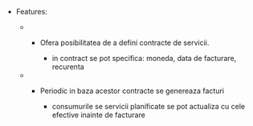 - Features:

  - - Ofera posibilitatea de a defini contracte de servicii.

      - in contract se pot specifica: moneda, data de facturare, recurenta

  - - Periodic in baza acestor contracte se genereaza facturi

      - consumurile se servicii planificate se pot actualiza cu cele efective inainte de facturare
